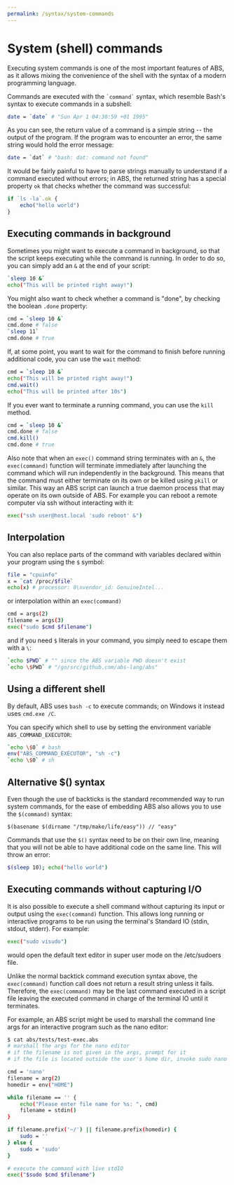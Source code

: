 ```yaml
---
permalink: /syntax/system-commands
---
```


# System (shell) commands

Executing system commands is one of the most important features
of ABS, as it allows mixing the convenience of the shell with
the syntax of a modern programming language.

Commands are executed with the `` `command` `` syntax,
which resemble Bash's syntax to execute commands in a subshell:

```bash
date = `date` # "Sun Apr 1 04:30:59 +01 1995"
```

As you can see, the return value of a command is a simple
string -- the output of the program. If the program was to
encounter an error, the same string would hold the error
message:

```bash
date = `dat` # "bash: dat: command not found"
```

It would be fairly painful to have to parse strings
manually to understand if a command executed without errors;
in ABS, the returned string has a special property `ok` that
checks whether the command was successful:

```js
if `ls -la`.ok {
    echo("hello world")
}
```

## Executing commands in background

Sometimes you might want to execute a command in
background, so that the script keeps executing
while the command is running. In order to do so,
you can simply add an `&` at the end of your script:

```bash
`sleep 10 &`
echo("This will be printed right away!")
```

You might also want to check whether a command
is "done", by checking the boolean `.done` property:

```bash
cmd = `sleep 10 &`
cmd.done # false
`sleep 11`
cmd.done # true
```

If, at some point, you want to wait for the command
to finish before running additional code, you can
use the `wait` method:

```bash
cmd = `sleep 10 &`
echo("This will be printed right away!")
cmd.wait()
echo("This will be printed after 10s")
```

If you ever want to terminate a running command, you can
use the `kill` method.

```bash
cmd = `sleep 10 &`
cmd.done # false
cmd.kill()
cmd.done # true
```

Also note that when an `exec()` command string terminates with an `&`,
the `exec(command)` function will terminate immediately after launching
the command which will run independently in the background.
This means that the command must either terminate on its own or be killed
using `pkill` or similar. This way an ABS script can launch a true daemon
process that may operate on its own outside of ABS. For example you can
reboot a remote computer via ssh without interacting with it:

```bash
exec("ssh user@host.local 'sudo reboot' &")
```

## Interpolation

You can also replace parts of the command with variables
declared within your program using the `$` symbol:

```bash
file = "cpuinfo"
x = `cat /proc/$file`
echo(x) # processor: 0\nvendor_id: GenuineIntel...
```

or interpolation within an `exec(command)`

```bash
cmd = args(2)
filename = args(3)
exec("sudo $cmd $filename")
```

and if you need `$` literals in your command, you
simply need to escape them with a `\`:

```bash
`echo $PWD` # "" since the ABS variable PWD doesn't exist
`echo \$PWD` # "/go/src/github.com/abs-lang/abs"
```

## Using a different shell

By default, ABS uses `bash -c` to execute commands; on Windows
it instead uses `cmd.exe /C`.

You can specify which shell to use by setting the environment
variable `ABS_COMMAND_EXECUTOR`:

```sh
`echo \$0` # bash
env("ABS_COMMAND_EXECUTOR", "sh -c")
`echo \$0` # sh
```

## Alternative \$() syntax

Even though the use of backticks is the standard recommended
way to run system commands, for the ease of embedding ABS also
allows you to use the `$(command)` syntax:

```
$(basename $(dirname "/tmp/make/life/easy")) // "easy"
```

Commands that use the `$()` syntax need to be
on their own line, meaning that you will not
be able to have additional code on the same line.
This will throw an error:

```bash
$(sleep 10); echo("hello world")
```

## Executing commands without capturing I/O

It is also possible to execute a shell command without capturing its
input or output using the `exec(command)` function. This allows long running
or interactive programs to be run using the terminal's Standard IO
(stdin, stdout, stderr). For example:

```bash
exec("sudo visudo")
```

would open the default text editor in super user mode on the /etc/sudoers file.

Unlike the normal backtick command execution syntax above,
the `exec(command)` function call does not return a result string unless it fails.
Therefore, the `exec(command)` may be the last command executed in a script
file leaving the executed command in charge of the terminal IO until it
terminates.

For example, an ABS script might be used to marshall the command line args
for an interactive program such as the nano editor:

```bash
$ cat abs/tests/test-exec.abs
# marshall the args for the nano editor
# if the filename is not given in the args, prompt for it
# if the file is located outside the user's home dir, invoke sudo nano filename

cmd = 'nano'
filename = arg(2)
homedir = env("HOME")

while filename == '' {
    echo("Please enter file name for %s: ", cmd)
    filename = stdin()
}

if filename.prefix('~/') || filename.prefix(homedir) {
    sudo = ''
} else {
    sudo = 'sudo'
}

# execute the command with live stdIO
exec("$sudo $cmd $filename")
```